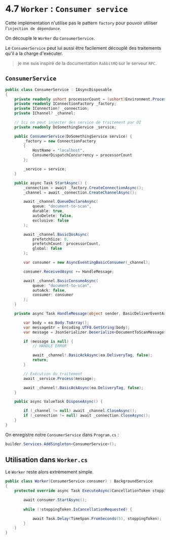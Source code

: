 # 4.7 `Worker` : `Consumer service`

Cette implémentation n'utilise pas le pattern `factory` pour pouvoir utiliser l'`injection de dépendance`.

On découple le `Worker` du `ConsumerService`.

Le `ConsumerService` peut lui aussi être facilement découplé des traitements qu'il a la charge d'exécuter.

> je me suis inspiré de la documentation `RabbitMQ` sur le serveur `RPC`.

## `ConsumerService`

```cs
public class ConsumerService : IAsyncDisposable
{
    private readonly ushort processorCount = (ushort)Environment.ProcessorCount;
    private readonly IConnectionFactory _factory;
    private IConnection? _connection;
    private IChannel? _channel;

    // Ici on peut injecter des service de traitement par DI
    private readonly DoSomethingService _service;

    public ConsumerService(DoSomethingService service) {
        _factory = new ConnectionFactory
        {
            HostName = "localhost",
            ConsumerDispatchConcurrency = processorCount
        };

        _service = service;
    }

    public async Task StartAsync() {
        _connection = await _factory.CreateConnectionAsync();
        _channel = await _connection.CreateChannelAsync();

        await _channel.QueueDeclareAsync(
            queue: "document-to-scan",
            durable: true,
            autoDelete: false,
            exclusive: false
        );

        await _channel.BasicQosAsync(
            prefetchSize: 0,
            prefetchCount: processorCount,
            global: false
        );

        var consumer = new AsyncEventingBasicConsumer(_channel);

        consumer.ReceivedAsync += HandleMessage;

        await _channel.BasicConsumeAsync(
            queue: "document-to-scan",
            autoAck: false,
            consumer: consumer
        );
    }

    private async Task HandleMessage(object sender, BasicDeliverEventArgs ea) {

        var body = ea.Body.ToArray();
        var messageStr = Encoding.UTF8.GetString(body);
        var message = JsonSerializer.Deserialize<DocumentToScanMessage>(messageStr);

        if (message is null) {
            // HANDLE ERROR

            await _channel!.BasicAckAsync(ea.DeliveryTag, false);
            return;
        }

        // Exécution du traitement
        await _service.Process(message);

        await _channel!.BasicAckAsync(ea.DeliveryTag, false);
    }

    public async ValueTask DisposeAsync() {

        if (_channel != null) await _channel.CloseAsync();
        if (_connection != null) await _connection.CloseAsync();
    }
}
```

On enregistre notre `ConsumerService` dans `Program.cs` :

```cs
builder.Services.AddSingleton<ConsumerService>();
```



## Utilisation dans `Worker.cs`

Le `Worker` reste alors extrémement simple.

```cs
public class Worker(ConsumerService consumer) : BackgroundService
{
    protected override async Task ExecuteAsync(CancellationToken stoppingToken) {

        await consumer.StartAsync();
        
        while (!stoppingToken.IsCancellationRequested) {

            await Task.Delay(TimeSpan.FromSeconds(5), stoppingToken);
        }
    }
}
```

